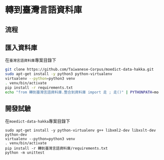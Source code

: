 # 轉到臺灣言語資料庫

## 流程

## 匯入資料庫
在`臺灣言語資料庫`專案目錄下
```bash
git clone https://github.com/Taiwanese-Corpus/moedict-data-hakka.git
sudo apt-get install -y python3 python-virtualenv
virtualenv --python=python3 venv
. venv/bin/activate
pip install -r requirements.txt
echo "from 轉到臺灣言語資料庫.整合到資料庫 import 走 ; 走()" | PYTHONPATH=moedict-data-hakka python manage.py shell
```

## 開發試驗
在`moedict-data-hakka`專案目錄下
```
sudo apt-get install -y python-virtualenv g++ libxml2-dev libxslt-dev python-dev
virtualenv --python=python3 venv
. venv/bin/activate
pip install -r 轉到臺灣言語資料庫/requirements.txt
python -m unittest 
```

